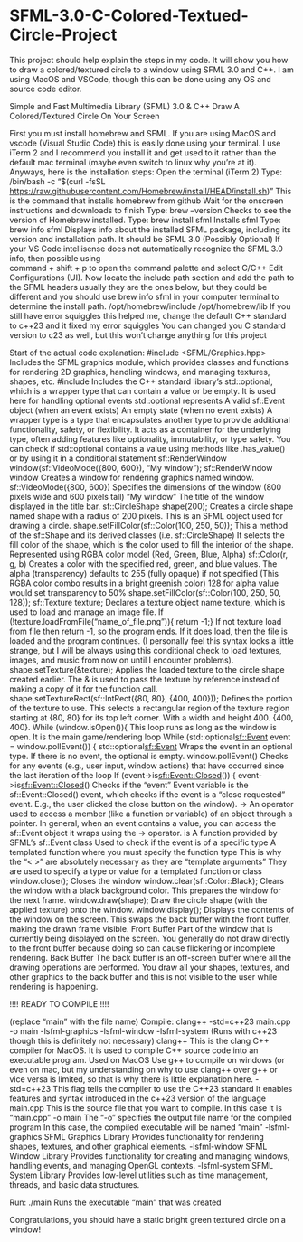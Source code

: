 # SFML-3.0-C-Colored-Textued-Circle-Project
This project should help explain the steps in my code.
It will show you how to draw a colored/textured circle to a window using SFML 3.0 and C++.
I am using MacOS and VSCode, though this can be done using any OS and source code editor.

Simple and Fast Multimedia Library (SFML) 3.0 & C++
    Draw A Colored/Textured Circle On Your Screen

    
First you must install homebrew and SFML. If you are using MacOS and vscode (Visual Studio Code) this is easily done using your terminal. I use iTerm 2 and I recommend you install it and get used to it rather than the default mac terminal (maybe even switch to linux why you’re at it). Anyways, here is the installation steps:
    Open the terminal (iTerm 2)
    Type: /bin/bash -c “$(curl -fsSL https://raw.githubusercontent.com/Homebrew/install/HEAD/install.sh)”
        This is the command that installs homebrew from github
    Wait for the onscreen instructions and downloads to finish
    Type: brew –version
        Checks to see the version of Homebrew installed.
    Type: brew install sfml
        Installs sfml
    Type: brew info sfml
        Displays info about the installed SFML package, including its version and installation path.
        It should be SFML 3.0
    (Possibly Optional) If your VS Code intellisense does not automatically recognize the SFML 3.0 info, then possible using       
    command + shift + p to open the command palette and select C/C++ Edit Configurations (UI).
    Now locate the include path section and add the path to the SFML headers usually they are the ones below, but they could be 
    different and you should use brew info sfml in your computer terminal to determine the install path.
        /opt/homebrew/include
        /opt/homebrew/lib
    If you still have error squiggles this helped me, change the default C++ standard to c++23 and it fixed my error squiggles
    You can changed you C standard version to c23 as well, but this won’t change anything for this project

    
Start of the actual code explanation:
#include <SFML/Graphics.hpp>
    Includes the SFML graphics module, which provides classes and functions for rendering 2D graphics, handling windows, 
    and managing textures, shapes, etc.
#include <optional>
    Includes the C++ standard library’s std::optional, which is a wrapper type that can contain a value or be empty. It is 
    used here for handling optional events
  std::optional represents
    A valid sf::Event object (when an event exists)
    An empty state (when no event exists)
    A wrapper type is a type that encapsulates another type to provide additional functionality, safety, or flexibility. It acts 
    as a container for the underlying type, often adding features like optionality, immutability, or type safety.
    You can check if std::optional contains a value using methods like .has_value() or by using it in a conditional statement
sf::RenderWindow window(sf::VideoMode({800, 600}), “My window”);
    sf::RenderWindow window
        Creates a window for rendering graphics named window.
    sf::VideoMode({800, 600})
        Specifies the dimensions of the window (800 pixels wide and 600 pixels tall)
    “My window”
        The title of the window displayed in the title bar.
sf::CircleShape shape(200);
    Creates a circle shape named shape with a radius of 200 pixels. This is an SFML object used for drawing a circle.
shape.setFillColor(sf::Color(100, 250, 50));
    This a method of the sf::Shape and its derived classes (i.e. sf::CircleShape)
    It selects the fill color of the shape, which is the color used to fill the interior of the shape.
    Represented using RGBA color model (Red, Green, Blue, Alpha)
    sf::Color(r, g, b)
    Creates a color with the specified red, green, and blue values. The alpha (transparency) defaults to 255 (fully opaque) if not
    specified
    (This RGBA color combo results in a bright greenish color)
    128 for alpha value would set transparency to 50%
    shape.setFillColor(sf::Color(100, 250, 50, 128));
sf::Texture texture;
    Declares a texture object name texture, which is used to load and manage an image file.
    If (!texture.loadFromFile(“name_of_file.png”)){ return -1;}
    If not texture load from file then return -1, so the program ends. If it does load, then the file is loaded and the program 
    continues.
    (I personally feel this syntax looks a little strange, but I will be always using this conditional check to load textures, 
    images, and music from now on until I encounter problems).
shape.setTexture(&texture);
    Applies the loaded texture to the circle shape created earlier. The & is used to pass the texture by reference instead of 
    making a copy of it for the function call.
    shape.setTextureRect(sf::IntRect({80, 80}, {400, 400}));
    Defines the portion of the texture to use.
    This selects a rectangular region of the texture region starting at {80, 80} for its top left corner. With a width and height 
    400. {400, 400}.
While (window.isOpen()){
    This loop runs as long as the window is open. It is the main game/rendering loop
While (std::optional<sf::Event> event = window.pollEvent()) {
    std::optional<sf::Event>
        Wraps the event in an optional type.
        If there is no event, the optional is empty.
    window.pollEvent()
        Checks for any events (e.g., user input, window actions) that have occurred since the last iteration of the loop
    If (event->is<sf::Event::Closed>()) {
        event->is<sf::Event::Closed>()
            Checks if the “event” Event variable is the sf::Event::Closed() event, which checks if the event is a 
            “close requested” event.
        E.g., the user clicked the close button on the window).
    ->
        An operator used to access a member (like a function or variable) of an object through a pointer.
      In general, when an event contains a value, you can access the sf::Event object it wraps using the -> operator.
    is
      A function provided by SFML’s sf::Event class
      Used to check if the event is of a specific type
      A templated function where you must specify the function type
      This is why the “< >” are absolutely necessary as they are “template arguments”
          They are used to specify a type or value for a templated function or class
window.close();
    Closes the window
window.clear(sf::Color::Black);
    Clears the window with a black background color. This prepares the window for the next frame.
window.draw(shape);
    Draw the circle shape (with the applied texture) onto the window.
window.display();
    Displays the contents of the window on the screen. This swaps the back buffer with the front buffer, making the 
    drawn frame visible.
    Front Buffer
        Part of the window that is currently being displayed on the screen.
        You generally do not draw directly to the front buffer because doing so can cause flickering or incomplete rendering.
    Back Buffer
        The back buffer is an off-screen buffer where all the drawing operations are performed.
        You draw all your shapes, textures, and other graphics to the back buffer and this is not visible to the user 
        while rendering is happening.


!!!! READY TO COMPILE !!!!
        
(replace “main” with the file name)
Compile:
clang++ -std=c++23 main.cpp -o main -lsfml-graphics -lsfml-window -lsfml-system
        (Runs with c++23 though this is definitely not necessary)
    clang++
      This is the clang C++ compiler for MacOS.
      It is used to compile C++ source code into an executable program.
      Used on MacOS
          Use g++ to compile on windows 
              (or even on mac, but my understanding on why to use clang++ over g++ or vice versa is limited, so that is 
              why there is little explanation here.
    -std=c++23
        This flag tells the compiler to use the C++23 standard
        It enables features and syntax introduced in the c++23 version of the language
    main.cpp
        This is the source file that you want to compile.
        In this case it is “main.cpp”
    -o main
        The “-o” specifies the output file name for the compiled program
        In this case, the compiled executable will be named “main”
    -lsfml-graphics
        SFML Graphics Library
        Provides functionality for rendering shapes, textures, and other graphical elements.
    -lsfml-window
        SFML Window Library
        Provides functionality for creating and managing windows, handling events, and managing OpenGL contexts.
    -lsfml-system
        SFML System Library
        Provides low-level utilities such as time management, threads, and basic data structures.


Run:
./main
    Runs the executable “main” that was created



Congratulations, you should have a static bright green textured circle on a window!

